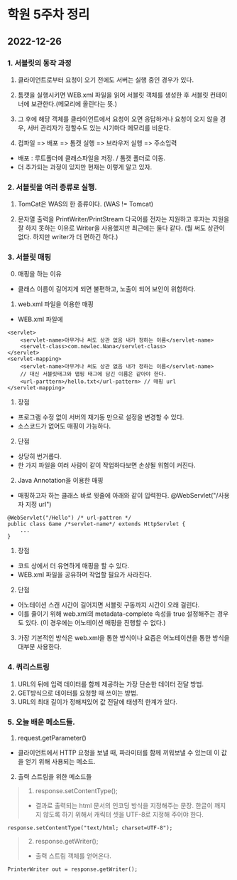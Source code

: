# 학원 5주차 정리

## 2022-12-26

### 1. 서블릿의 동작 과정

1. 클라이언트로부터 요청이 오기 전에도 서버는 실행 중인 경우가 있다.
2. 톰캣을 실행시키면 WEB.xml 파일을 읽어 서블릿 객체를 생성한 후 서블릿 컨테이너에 보관한다.(메모리에 올린다는 뜻.)
3. 그 후에 해당 객체를 클라이언트에서 요청이 오면 응답하거나 요청이 오지 않을 경우, 서버 관리자가 정할수도 있는 시기마다 메모리를 비운다.

4. 컴파일 => 배포 => 톰캣 실행 => 브라우저 실행 => 주소입력
- 배포 : 루트폴더에 클래스파일을 저장. / 톰캣 폴더로 이동.
- 더 추가되는 과정이 있지만 현재는 이렇게 알고 있자.


### 2. 서블릿을 여러 종류로 실행.
1. TomCat은 WAS의 한 종류이다. (WAS != Tomcat)

2. 문자열 출력을 PrintWriter/PrintStream 다국어를 전자는 지원하고 후자는 지원을 잘 하지 못하는 이유로 Writer을 사용했지만 최근에는 둘다 같다. (뭘 써도 상관이 없다. 하지만 writer가 더 편하긴 하다.)

### 3. 서블릿 매핑

0. 매핑을 하는 이유
- 클래스 이름이 길어지게 되면 불편하고, 노출이 되어 보안이 위험하다.

1. web.xml 파일을 이용한 매핑
- WEB.xml 파일에
```
<servlet>
    <servlet-name>아무거나 써도 상관 없음 내가 정하는 이름</servlet-name>
    <servelt-class>com.newlec.Nana</servlet-class>    
</servlet>
<servlet-mapping>
    <servlet-name>아무거나 써도 상관 없음 내가 정하는 이름</servlet-name>
    // 대신 서블릿태그와 맵핑 태그에 담긴 이름은 같아야 한다.
    <url-parttern>/hello.txt</url-pattern> // 매핑 url
</servlet-mapping>
```
1) 장점
- 프로그램 수정 없이 서버의 재기동 만으로 설정을 변경할 수 있다.
- 소스코드가 없어도 매핑이 가능하다.
2) 단점
- 상당히 번거롭다.
- 한 가지 파일을 여러 사람이 같이 작업하다보면 손상될 위험이 커진다.

2. Java Annotation을 이용한 매핑
- 매핑하고자 하는 클래스 바로 윗줄에 아래와 같이 입력한다.
@WebServlet("/사용자 지정 url")

```
@WebServlet("/Hello") /* url-pattren */
public class Game /*servlet-name*/ extends HttpServlet {
    ...
}
``` 
1) 장점
- 코드 상에서 더 유연하게 매핑을 할 수 있다.
- WEB.xml 파일을 공유하며 작업할 필요가 사라진다.
2) 단점
- 어노테이션 스캔 시간이 길어지면 서블릿 구동까지 시간이 오래 걸린다.
- 이를 줄이기 위해 web.xml의 metadata-complete 속성을 true 설정해주는 경우도 있다. (이 경우에는 어노테이션 매핑을 진행할 수 없다.)

3. 가장 기본적인 방식은 web.xml을 통한 방식이나 요즘은 어노테이션을 통한 방식을 대부분 사용한다.

### 4. 쿼리스트링

1. URL의 뒤에 입력 데이터를 함께 제공하는 가장 단순한 데이터 전달 방법.
2. GET방식으로 데이터를 요청할 때 쓰이는 방법.
3. URL의 최대 길이가 정해져있어 값 전달에 태생적 한계가 있다.

### 5. 오늘 배운 메소드들.

1. request.getParameter()
- 클라이언트에서 HTTP 요청을 보낼 때, 파라미터를 함께 끼워보낼 수 있는데 이 값을 얻기 위해 사용되는 메소드.

2. 출력 스트림을 위한 메소드들
>1) response.setContentType();
>- 결과로 출력되는 html 문서의 인코딩 방식을 지정해주는 문장. 한글이 깨지지 않도록 하기 위해서 캐릭터 셋을 UTF-8로 지정해 주어야 한다.
```
response.setContentType("text/html; charset=UTF-8");
```
>2) response.getWriter();
>- 출력 스트림 객체를 얻어온다.
```
PrinterWriter out = response.getWriter();
```